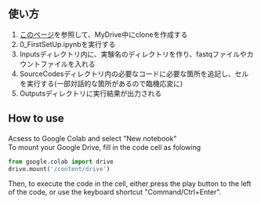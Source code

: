 ## 使い方 ##
1. <a href=https://sites.google.com/s.okayama-u.ac.jp/kym-diary/rna-seq/github%E3%81%8B%E3%82%89clone%E3%81%97%E3%81%A6%E3%81%8F%E3%82%8B>このページ</a>を参照して、MyDrive中にcloneを作成する
2. 0_FirstSetUp.ipynbを実行する
3. Inputsディレクトリ内に、実験名のディレクトリを作り、fastqファイルやカウントファイルを入れる
4. SourceCodesディレクトリ内の必要なコードに必要な箇所を追記し、セルを実行する(一部対話的な箇所があるので臨機応変に)
5. Outputsディレクトリに実行結果が出力される

## How to use ##
Acsess to <a herf=https://colab.research.google.com> Google Colab</a> and select "New notebook"　<br>
To mount your Google Drive, fill in the code cell as folowing

```Python
from google.colab import drive
drive.mount('/content/drive')
```

Then, to execute the code in the cell, either press the play button to the left of the code, or use the keyboard shortcut "Command/Ctrl+Enter".
